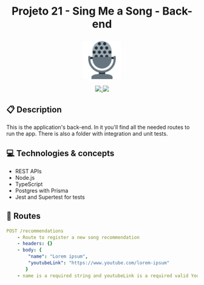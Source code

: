 # <p align = "center"> Projeto 21 - Sing Me a Song - Back-end </p>
<p align="center">
  <a href="https://github.com/lguilhermefl/projeto21-singmeasong">
<img height="100px" src="https://raw.githubusercontent.com/lguilhermefl/projeto21-singmeasong/main/mic.svg" />
  </a>
</p>

<p align = "center">
<a href="https://github.com/lguilhermefl">
   <img src="https://img.shields.io/badge/author-lguilhermefl-4dae71?style=flat-square" />
</a>
   <img src="https://img.shields.io/github/languages/count/lguilhermefl/projeto21-singmeasong?color=4dae71&style=flat-square" />
</p>

##  :clipboard: Description

This is the application's back-end. In it you'll find all the needed routes to run the app. There is also a folder with integration and unit tests.

## :computer:	 Technologies & concepts

- REST APIs
- Node.js
- TypeScript
- Postgres with Prisma
- Jest and Supertest for tests

## :rocket: Routes

```yml
POST /recommendations
    - Route to register a new song recommendation
    - headers: {}
    - body: {
        "name": "Lorem ipsum",
        "youtubeLink": "https://www.youtube.com/lorem-ipsum"
       }
    - name is a required string and youtubeLink is a required valid YouTube link string
```
